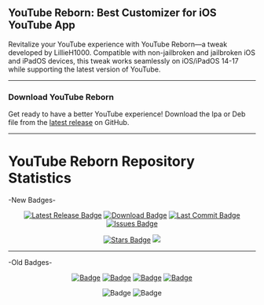 ## YouTube Reborn: Best Customizer for iOS YouTube App

Revitalize your YouTube experience with YouTube Reborn—a tweak developed by LillieH1000. Compatible with non-jailbroken and jailbroken iOS and iPadOS devices, this tweak works seamlessly on iOS/iPadOS 14-17 while supporting the latest version of YouTube.

-----

### Download YouTube Reborn

Get ready to have a better YouTube experience! Download the Ipa or Deb file from the [latest release](https://github.com/arichorn/YouTube-Reborn/releases/latest/) on GitHub.

-----

# YouTube Reborn Repository Statistics

-New Badges-
<p align="center">
    <a href="https://github.com/arichorn/YouTube-Reborn/releases/latest"><img src="https://custom-icon-badges.demolab.com/github/v/release/arichorn/YouTube-Reborn?logo=youtube&color=%23ff0000&label=Latest%20Release" alt="Latest Release Badge"></img></a>
    <a href="https://github.com/arichorn/YouTube-Reborn/releases/latest"><img src="https://img.shields.io/github/downloads/arichorn/YouTube-Reborn/total?color=%23ff0000&label=Downloads&logo=fontawesome&logoColor=white" alt="Download Badge"></img></a>
    <a href="https://github.com/arichorn/YouTube-Reborn/commit"><img src="https://custom-icon-badges.demolab.com/github/last-commit/arichorn/YouTube-Reborn?logo=history&logoColor=white&color=%23ff0000&label=Last%20Commit" alt="Last Commit Badge"></img></a>
    <a href="https://github.com/arichorn/YouTube-Reborn/issues"><img src="https://custom-icon-badges.demolab.com/github/issues-raw/arichorn/YouTube-Reborn?logo=issue-opened&logoColor=white&color=%23ff0000&label=Issues" alt="Issues Badge"></img</a>
</p>

<p align="center">
    <a href="https://github.com/arichorn/YouTube-Reborn/stargazers"><img src="https://custom-icon-badges.demolab.com/github/stars/arichorn/YouTube-Reborn?logo=star&logoColor=white&color=%23ff0000&label=Stars" alt="Stars Badge"></img></a>
<a href="https://github.com/arichorn/YouTube-Reborn/network/members"><img src="https://custom-icon-badges.demolab.com/github/forks/arichorn/YouTube-Reborn?logo=github&logoColor=white&color=%23ff0000&label=Forks"></a>
</p>

-----

-Old Badges-
<p align="center">
    <a href="https://github.com/arichorn/YouTube-Reborn/release/latest"><img src="https://custom-icon-badges.demolab.com/github/v/release/arichorn/YouTube-Reborn?color=brightgreen&label=Latest%20release" alt="Badge"></img></a>
    <a href="https://github.com/arichorn/YouTube-Reborn/releases/latest"><img src="https://img.shields.io/github/downloads/arichorn/YouTube-Reborn/total?label=Download" alt="Badge"></img></a>
    <a href="https://github.com/arichorn/YouTube-Reborn/commit"><img src="https://custom-icon-badges.demolab.com/github/last-commit/arichorn/YouTube-Reborn?logo=history&logoColor=white&label=Last commit" alt="Badge"></img></a>
    <a href="https://github.com/arichorn/YouTube-Reborn/issues"><img src="https://custom-icon-badges.demolab.com/github/issues-raw/arichorn/YouTube-Reborn?logo=issue-opened&label=Issues" alt="Badge"></img></a>
</p>

<p align="center">
   <img src="https://img.shields.io/github/stars/arichorn/YouTube-Reborn?style=social" alt="Badge"/>
   <img src="https://img.shields.io/github/forks/arichorn/YouTube-Reborn?style=social" alt="Badge"/>
</p>
